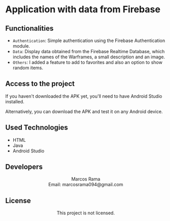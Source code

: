 # Application with data from Firebase



## Functionalities


- `Authentication`: Simple authentication using the Firebase Authentication module.
- `Data`: Display data obtained from the Firebase Realtime Database, which includes the names of the Warframes, a small description and an image.
- `Others`: I added a feature to add to favorites and also an option to show random items.

## Access to the project


  If you haven't downloaded the APK yet, you'll need to have Android Studio installed.
  
  Alternatively, you can download the APK and test it on any Android device.
 


  ## Used Technologies
  
  * HTML</br>
  * Java </br>
  * Android Studio </br>


## Developers

 <div align= "center">Marcos Rama </div>
<div align= "center">Email: marcosrama094@gmail.com</div>

## License

<div align="center">
This project is not licensed.
</div>
